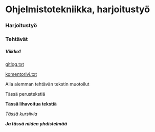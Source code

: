 # Ohjelmistotekniikka, harjoitustyö

### Harjoitustyö

### Tehtävät

##### Viikko1

[gitlog.txt](https://github.com/LHuldin/ot-harjoitustyo/blob/main/laskarit/viikko1/gitlog.txt) 

[komentorivi.txt](https://github.com/LHuldin/ot-harjoitustyo/blob/main/laskarit/viikko1/komentorivi.txt)


Alla aiemman tehtävän tekstin muotoilut

Tässä perustekstiä

**Tässä lihavoitua tekstiä**

*Tässä kursiivia*

***Ja tässä niiden yhdistelmää***

